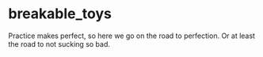 breakable_toys
==============

Practice makes perfect, so here we go on the road to perfection. Or at least the road to not sucking so bad.